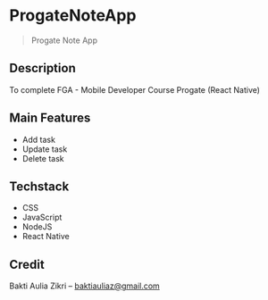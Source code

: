 # ProgateNoteApp
> Progate Note App
## Description
To complete FGA - Mobile Developer Course Progate (React Native)
## Main Features
- Add task
- Update task
- Delete task
## Techstack
- CSS
- JavaScript
- NodeJS
- React Native

## Credit
Bakti Aulia Zikri – baktiauliaz@gmail.com
